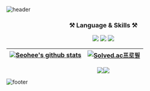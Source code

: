 <!--### Hi there 👋-->

<!--
**seohee-P/seohee-P** is a ✨ _special_ ✨ repository because its `README.md` (this file) appears on your GitHub profile.

Here are some ideas to get you started:

- 🔭 I’m currently working on ...
- 🌱 I’m currently learning ...
- 👯 I’m looking to collaborate on ...
- 🤔 I’m looking for help with ...
- 💬 Ask me about ...
- 📫 How to reach me: ...
- 😄 Pronouns: ...
- ⚡ Fun fact: ...
-->



![header](https://capsule-render.vercel.app/api?type=waving&color=0:30cfd0,100:330867&height=200&text=Welcome%20SeoHee's%20GitHub&fontColor=FFFFFF&fontSize=45&fontAlignY=40)

 <!--
  <h3>👋 Hi! I'm SeoHee 👋</h3>
  My major is <b>Computer Engineering</b>. I'm studying <b>web backend</b>.
 -->
 <h3 align=center>⚒️ Language & Skills ⚒️</h3>
 <p align=center><img src="https://img.shields.io/badge/Python-3776AB?style=flat-square&logo=Python&logoColor=white"/> <img src ="https://img.shields.io/badge/Java-007396.svg?&style=flat-square&logo=OpenJDK&logoColor=white"/> <img src="https://img.shields.io/badge/Django-092E20?style=flat-square&logo=Django"></p>
  

|[![Seohee's github stats](https://github-readme-stats.vercel.app/api?username=seohee-P&theme=vue&rank_icon=github&hide_border=True)](https://github.com/seohee-P) | [![Solved.ac프로필](http://mazassumnida.wtf/api/pastel/generate_badge?boj=almostdone)](https://solved.ac/almostdone)|
|:---:|:---:|
<!--지금은 사용안함.[![Top Langs](https://github-readme-stats.vercel.app/api/top-langs/?username=seohee-P)](https://github.com/seohee-P)-->

<p align=center><a href="https://velog.io/@almostdone"><img src="https://img.shields.io/badge/Velog-20C997?style=flat-square&logo=Velog&&logoColor=white"/><a href="p03061180@gmail.com" target="_blank"><img src="https://img.shields.io/badge/Gmail-EA4335?style=flat-square&logo=Gmail&logoColor=white"/></a></a></p>


![footer](https://capsule-render.vercel.app/api?type=waving&color=0:330867,100:30cfd0&section=footer)
